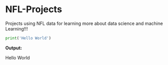 # NFL-Projects
Projects using NFL data for learning more about data science and machine Learning!!!


```python
print('Hello World')
```

**Output:**

Hello World
